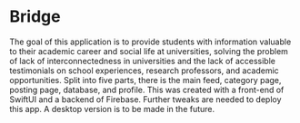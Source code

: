 # Bridge

The goal of this application is to provide students with information valuable to their academic career and social life at universities, solving the problem of lack of interconnectedness in universities and the lack of accessible testimonials on school experiences, research professors, and academic opportunities.
Split into five parts, there is the main feed, category page, posting page, database, and profile. This was created with a front-end of SwiftUI and a backend of Firebase. Further tweaks are needed to deploy this app. A desktop version is to be made in the future.
